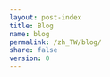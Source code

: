 ```yaml
---
layout: post-index
title: Blog
name: blog
permalink: /zh_TW/blog/
share: false
version: 0
---
```



